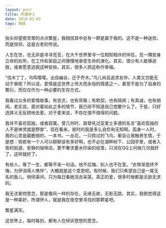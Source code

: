 ```yaml
---
layout: post
title: 所谓伊人
date: 2014-02-03
tags: 情感
---
```

抬头仰望夜空里的点点繁星，我相信其中总有一颗是属于我的。这不是一种迷信，而是信仰，这是古老的传说。

人生在世，也无非是寻寻觅觅，在大千世界里寻一位相知相许的伴侣，觅一隅安身立命的处所，在工作和家庭之间慢慢地承受生命的演化。其实，很少有人能够逃脱，或者愿意逃脱这种安排。其实，很多人把这称作幸福。

“伐木丁丁，鸟鸣嘤嘤。出自幽谷，迁于乔木。”鸟儿尚且追求友伴，人类又岂能无动于衷呢？所以说，爱情是这世界上伟大而永恒的情感之一，甚至不是为了自身的繁衍，而仅仅作为一种必要的生存方式。

我看过众多的爱情故事，有忠贞，也有背叛；有默契，也有隔阂；有真诚，也有胡闹。老实说，面对着如此之多的情节，我已经不知道自己想要什么了。于是，只好选择义无反顾地去爱。对于爱来说，不存在值不值得的问题。

我并不喜欢孤独，或者寂寞。曾几何时，我曾吼过亚里士多德的名言“喜欢孤独的人不是神灵就是野兽”，现在看来，彼时的我是多么自负和无知啊。孤身一人时，我的心灵是最脆弱的，一本书，一丛花，一只掠过的飞鸟，都会让我触景生情，于是想：倘若有一个人可以聊聊该有多好啊，也不必在湖畔树下、公园亭里，或者入夜的街道、安静的咖啡店，更不奢求墨水印染的纸笺，只消在QQ上问候几句就好了。这样就好了。

有些人，等了一生，都等不来一句话。他不后悔，别人也不在意。“衣带渐宽终不悔，为伊消得人憔悴”，大概就是这个意思吧。有时候，我们只希望自己是一尾无名的鱼儿，徜徉渠间，只为每日看她浣衣采莲。真正的爱，很多时候都是无欲无求的。

我无法掌控思念，那是像风一样的存在，无缘无故，无影无踪。其实，我倒觉得这是一种美好，所谓伊人，就是我在夜空里寻找的那颗星吧。

繁星满天。

这世界上，每时每刻，都有人在倾诉悠悠的思念。
